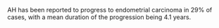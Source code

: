 AH has been reported to progress to endometrial carcinoma in 29% of cases, with a mean duration of the progression being 4.1 years.